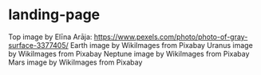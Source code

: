 # landing-page

Top image by Elīna Arāja: https://www.pexels.com/photo/photo-of-gray-surface-3377405/
Earth image by WikiImages from Pixabay 
Uranus image by WikiImages from Pixabay 
Neptune image by WikiImages from Pixabay 
Mars image by WikiImages from Pixabay 